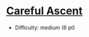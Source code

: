 # [Careful Ascent](https://open.kattis.com/problems/carefulascent)
- Difficulty: medium (6 pt)
        